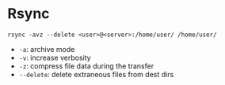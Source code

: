 # Rsync

```shell
rsync -avz --delete <user>@<server>:/home/user/ /home/user/
```

* `-a`: archive mode
* `-v`: increase verbosity
* `-z`: compress file data during the transfer
* `--delete`: delete extraneous files from dest dirs
